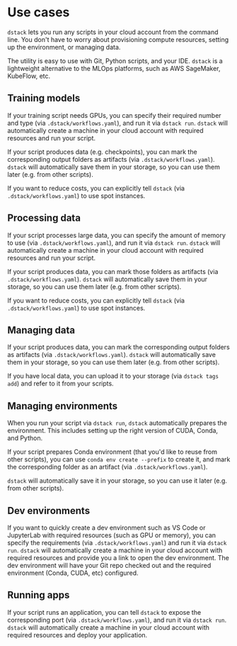 # Use cases

`dstack` lets you run any scripts in your cloud account from the command line. 
You don't have to worry about provisioning compute resources, setting up the environment, or managing data.

The utility is easy to use with Git, Python scripts, and your IDE.
`dstack` is a lightweight alternative to the MLOps platforms, such as AWS SageMaker, KubeFlow, etc.

## Training models

If your training script needs GPUs, you can specify their required number and type 
(via `.dstack/workflows.yaml`), and run it via `dstack run`. 
`dstack` will automatically
create a machine in your cloud account with required resources and run your script.

If your script produces data (e.g. checkpoints), you can mark the corresponding output 
folders as artifacts (via `.dstack/workflows.yaml`). `dstack` will automatically save them in your storage, 
so you can use them later (e.g. from other scripts).

If you want to reduce costs, you can explicitly tell `dstack` (via `.dstack/workflows.yaml`) to use spot instances.

## Processing data

If your script processes large data, you can specify the amount of memory to use
(via `.dstack/workflows.yaml`), and run it via `dstack run`. `dstack` will automatically
create a machine in your cloud account with required resources and run your script.

If your script produces data, you can mark those folders as artifacts
(via `.dstack/workflows.yaml`). `dstack` will automatically save them in your storage, 
so you can use them later (e.g. from other scripts).

If you want to reduce costs, you can explicitly tell `dstack` (via `.dstack/workflows.yaml`) to use spot instances.

## Managing data

If your script produces data, you can mark the corresponding output 
folders as artifacts (via `.dstack/workflows.yaml`). `dstack` will automatically save them in your storage, 
so you can use them later (e.g. from other scripts).

If you have local data, you can upload it to your storage (via `dstack tags add`) and refer to it 
from your scripts.

## Managing environments

When you run your script via `dstack run`, `dstack` automatically prepares the environment. This includes setting up 
the right version of CUDA, Conda, and Python.

If your script prepares Conda environment (that you'd like to reuse from other scripts), you can 
use `conda env create --prefix` to create it, and mark the corresponding folder as an artifact 
(via `.dstack/workflows.yaml`).

`dstack` will automatically save it in your storage, so you can use it later (e.g. from other scripts).

## Dev environments

If you want to quickly create a dev environment such as VS Code or JupyterLab with required
resources (such as GPU or memory), you can specify the requirements (via `.dstack/workflows.yaml`) 
and run it via `dstack run`. `dstack` will automatically
create a machine in your cloud account with required resources and provide you a link to open the dev environment.
The dev environment will have your Git repo checked out and the required environment (Conda, CUDA, etc) configured.

## Running apps

If your script runs an application, you can tell `dstack` to expose the corresponding port (via `.dstack/workflows.yaml`), 
and run it via `dstack run`. `dstack` will automatically
create a machine in your cloud account with required resources and deploy your application.